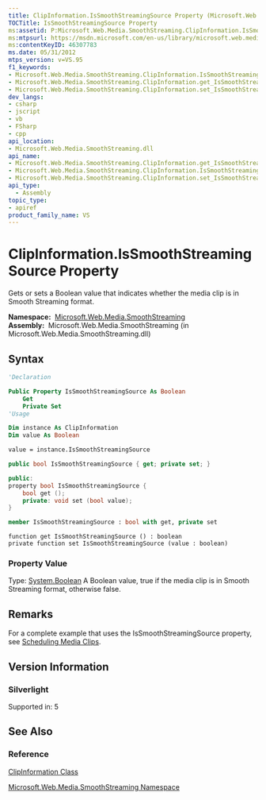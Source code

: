 ```yaml
---
title: ClipInformation.IsSmoothStreamingSource Property (Microsoft.Web.Media.SmoothStreaming)
TOCTitle: IsSmoothStreamingSource Property
ms:assetid: P:Microsoft.Web.Media.SmoothStreaming.ClipInformation.IsSmoothStreamingSource
ms:mtpsurl: https://msdn.microsoft.com/en-us/library/microsoft.web.media.smoothstreaming.clipinformation.issmoothstreamingsource(v=VS.95)
ms:contentKeyID: 46307783
ms.date: 05/31/2012
mtps_version: v=VS.95
f1_keywords:
- Microsoft.Web.Media.SmoothStreaming.ClipInformation.IsSmoothStreamingSource
- Microsoft.Web.Media.SmoothStreaming.ClipInformation.get_IsSmoothStreamingSource
- Microsoft.Web.Media.SmoothStreaming.ClipInformation.set_IsSmoothStreamingSource
dev_langs:
- csharp
- jscript
- vb
- FSharp
- cpp
api_location:
- Microsoft.Web.Media.SmoothStreaming.dll
api_name:
- Microsoft.Web.Media.SmoothStreaming.ClipInformation.get_IsSmoothStreamingSource
- Microsoft.Web.Media.SmoothStreaming.ClipInformation.IsSmoothStreamingSource
- Microsoft.Web.Media.SmoothStreaming.ClipInformation.set_IsSmoothStreamingSource
api_type:
  - Assembly
topic_type:
- apiref
product_family_name: VS
---
```


# ClipInformation.IsSmoothStreamingSource Property

Gets or sets a Boolean value that indicates whether the media clip is in Smooth Streaming format.

**Namespace:**  [Microsoft.Web.Media.SmoothStreaming](microsoft-web-media-smoothstreaming-namespace_1.md)  
**Assembly:**  Microsoft.Web.Media.SmoothStreaming (in Microsoft.Web.Media.SmoothStreaming.dll)

## Syntax

```vb
'Declaration

Public Property IsSmoothStreamingSource As Boolean
    Get
    Private Set
'Usage

Dim instance As ClipInformation
Dim value As Boolean

value = instance.IsSmoothStreamingSource
```

```csharp
public bool IsSmoothStreamingSource { get; private set; }
```

```cpp
public:
property bool IsSmoothStreamingSource {
    bool get ();
    private: void set (bool value);
}
```

``` fsharp
member IsSmoothStreamingSource : bool with get, private set
```

```jscript
function get IsSmoothStreamingSource () : boolean
private function set IsSmoothStreamingSource (value : boolean)
```

### Property Value

Type: [System.Boolean](https://msdn.microsoft.com/library/a28wyd50\(v=vs.95\))  
A Boolean value, true if the media clip is in Smooth Streaming format, otherwise false.

## Remarks

For a complete example that uses the IsSmoothStreamingSource property, see [Scheduling Media Clips](scheduling-media-clips.md).

## Version Information

### Silverlight

Supported in: 5  

## See Also

### Reference

[ClipInformation Class](clipinformation-class-microsoft-web-media-smoothstreaming_1.md)

[Microsoft.Web.Media.SmoothStreaming Namespace](microsoft-web-media-smoothstreaming-namespace_1.md)

